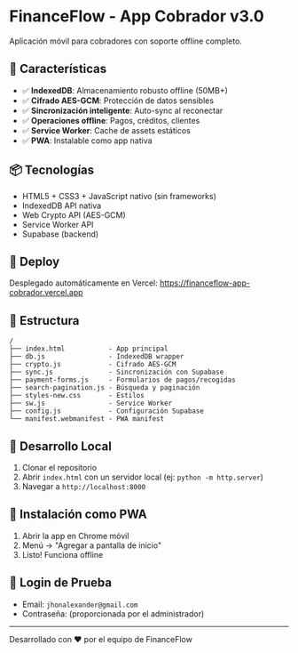 # FinanceFlow - App Cobrador v3.0

Aplicación móvil para cobradores con soporte offline completo.

## 🚀 Características

- ✅ **IndexedDB**: Almacenamiento robusto offline (50MB+)
- ✅ **Cifrado AES-GCM**: Protección de datos sensibles
- ✅ **Sincronización inteligente**: Auto-sync al reconectar
- ✅ **Operaciones offline**: Pagos, créditos, clientes
- ✅ **Service Worker**: Cache de assets estáticos
- ✅ **PWA**: Instalable como app nativa

## 📦 Tecnologías

- HTML5 + CSS3 + JavaScript nativo (sin frameworks)
- IndexedDB API nativa
- Web Crypto API (AES-GCM)
- Service Worker API
- Supabase (backend)

## 🔗 Deploy

Desplegado automáticamente en Vercel: https://financeflow-app-cobrador.vercel.app

## 📝 Estructura

```
/
├── index.html           - App principal
├── db.js                - IndexedDB wrapper
├── crypto.js            - Cifrado AES-GCM
├── sync.js              - Sincronización con Supabase
├── payment-forms.js     - Formularios de pagos/recogidas
├── search-pagination.js - Búsqueda y paginación
├── styles-new.css       - Estilos
├── sw.js                - Service Worker
├── config.js            - Configuración Supabase
└── manifest.webmanifest - PWA manifest
```

## 🧪 Desarrollo Local

1. Clonar el repositorio
2. Abrir `index.html` con un servidor local (ej: `python -m http.server`)
3. Navegar a `http://localhost:8000`

## 📱 Instalación como PWA

1. Abrir la app en Chrome móvil
2. Menú → "Agregar a pantalla de inicio"
3. Listo! Funciona offline

## 🔐 Login de Prueba

- Email: `jhonalexander@gmail.com`
- Contraseña: (proporcionada por el administrador)

---

Desarrollado con ❤️ por el equipo de FinanceFlow

